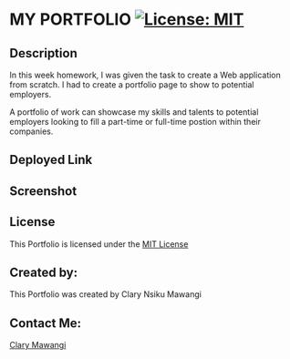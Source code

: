 # MY PORTFOLIO [![License: MIT](https://img.shields.io/badge/License-MIT-yellow.svg)](https://opensource.org/licenses/MIT)

## Description

In this week homework, I was given the task to create a Web application from scratch.
I had to create a portfolio page to show to potential employers.

A portfolio of work can showcase my skills and talents to potential employers looking to fill a part-time or full-time postion within their companies.


## Deployed Link





## Screenshot


## License

This Portfolio is licensed under the [MIT License](./LICENSE)



## Created by:

This Portfolio was created by Clary Nsiku Mawangi

## Contact Me:

[Clary Mawangi](http://github.com/Clary-Ashton)


